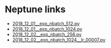 # Neptune links

 * [2018_12_01__exp_nbatch_512.py](https://app.neptune.ml/-/dashboard/experiment/e12c555b-5e89-4e3b-a813-12594d388d7b/summary)
 * [2018_12_01__exp_nbatch_1024.py](https://app.neptune.ml/-/dashboard/experiment/ada5d0f8-b1d3-461c-9f74-1054b331aa8f/summary)
 * [2018_12_02__exp_nbatch_256.py](https://app.neptune.ml/-/dashboard/experiment/b2753ed4-5e6c-4a18-952c-8e6dac7c497b/summary)
 * [2018_12_02__exp_nbatch_1024__lr_00007.py](https://app.neptune.ml/-/dashboard/experiment/d8dae8ec-038e-4b22-b660-6dca88d7ce99/summary)
